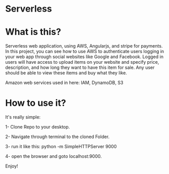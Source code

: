 # Serverless

# What is this?
Serverless web application, using AWS, Angularjs, and stripe for payments.
In this project, you can see how to use AWS to authenticate users logging in your web app through social websites like Google and Facebook.
Logged in users will have access to upload items on your website and specify price, description, and how long they want to have this item for sale.
Any user should be able to view these items and buy what they like.

Amazon web services used in here: IAM, DynamoDB, S3

# How to use it?

It's really simple:

1- Clone Repo to your desktop.

2- Navigate through terminal to the cloned Folder.

3- run it like this: python -m SimpleHTTPServer 9000

4- open the browser and goto localhost:9000.


Enjoy!


